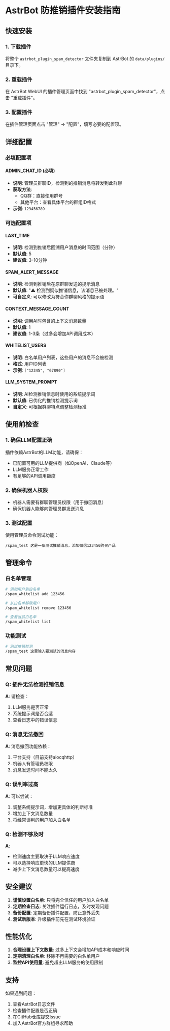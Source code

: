 # AstrBot 防推销插件安装指南

## 快速安装

### 1. 下载插件
将整个 `astrbot_plugin_spam_detector` 文件夹复制到 AstrBot 的 `data/plugins/` 目录下。

### 2. 重载插件
在 AstrBot WebUI 的插件管理页面中找到 "astrbot_plugin_spam_detector"，点击 "重载插件"。

### 3. 配置插件
在插件管理页面点击 "管理" -> "配置"，填写必要的配置项。

## 详细配置

### 必填配置项

#### ADMIN_CHAT_ID (必填)
- **说明**: 管理员群聊ID，检测到的推销消息将转发到此群聊
- **获取方法**: 
  - QQ群：直接使用群号
  - 其他平台：查看具体平台的群组ID格式
- **示例**: `123456789`

### 可选配置项

#### LAST_TIME
- **说明**: 检测到推销后回溯用户消息的时间范围（分钟）
- **默认值**: 5
- **建议值**: 3-10分钟

#### SPAM_ALERT_MESSAGE
- **说明**: 检测到推销后在原群聊发送的提示消息
- **默认值**: "⚠️ 检测到疑似推销信息，该消息已被处理。"
- **可自定义**: 可以修改为符合你群聊风格的提示语

#### CONTEXT_MESSAGE_COUNT
- **说明**: 调用AI时包含的上下文消息数量
- **默认值**: 1
- **建议值**: 1-3条（过多会增加API调用成本）

#### WHITELIST_USERS
- **说明**: 白名单用户列表，这些用户的消息不会被检测
- **格式**: 用户ID列表
- **示例**: `["12345", "67890"]`

#### LLM_SYSTEM_PROMPT
- **说明**: AI检测推销信息时使用的系统提示词
- **默认值**: 已优化的推销检测提示词
- **自定义**: 可根据群聊特点调整检测标准

## 使用前检查

### 1. 确保LLM配置正确
插件依赖AstrBot的LLM功能，请确保：
- 已配置可用的LLM提供商（如OpenAI、Claude等）
- LLM服务正常工作
- 有足够的API调用额度

### 2. 确保机器人权限
- 机器人需要有群聊管理员权限（用于撤回消息）
- 确保机器人能够向管理员群发送消息

### 3. 测试配置
使用管理员命令测试功能：
```
/spam_test 这是一条测试推销消息，添加微信123456购买产品
```

## 管理命令

### 白名单管理
```bash
# 添加用户到白名单
/spam_whitelist add 123456

# 从白名单移除用户
/spam_whitelist remove 123456

# 查看当前白名单
/spam_whitelist list
```

### 功能测试
```bash
# 测试推销检测
/spam_test 这里输入要测试的消息内容
```

## 常见问题

### Q: 插件无法检测推销信息
**A**: 请检查：
1. LLM服务是否正常
2. 系统提示词是否合适
3. 查看日志中的错误信息

### Q: 消息无法撤回
**A**: 消息撤回功能依赖：
1. 平台支持（目前支持aiocqhttp）
2. 机器人有管理员权限
3. 消息发送时间不能太久

### Q: 误判率过高
**A**: 可以尝试：
1. 调整系统提示词，增加更具体的判断标准
2. 增加上下文消息数量
3. 将经常误判的用户加入白名单

### Q: 检测不够及时
**A**: 
- 检测速度主要取决于LLM响应速度
- 可以选择响应更快的LLM提供商
- 减少上下文消息数量可以提高速度

## 安全建议

1. **谨慎设置白名单**: 只将完全信任的用户加入白名单
2. **定期检查日志**: 关注插件运行日志，及时发现问题
3. **备份配置**: 定期备份插件配置，防止意外丢失
4. **测试新版本**: 升级插件前先在测试环境验证

## 性能优化

1. **合理设置上下文数量**: 过多上下文会增加API成本和响应时间
2. **定期清理白名单**: 移除不再需要的白名单用户
3. **监控API使用量**: 避免超出LLM服务的使用限制

## 支持

如果遇到问题：
1. 查看AstrBot日志文件
2. 检查插件配置是否正确
3. 在GitHub仓库提交Issue
4. 加入AstrBot官方群组寻求帮助
